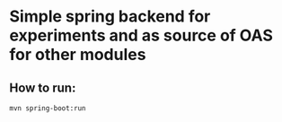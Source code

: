 # Simple spring backend for experiments and as source of OAS for other modules

## How to run:
```
mvn spring-boot:run
```
